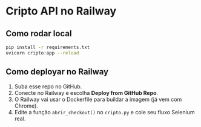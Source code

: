 # Cripto API no Railway

## Como rodar local
```bash
pip install -r requirements.txt
uvicorn cripto:app --reload
```

## Como deployar no Railway
1. Suba esse repo no GitHub.
2. Conecte no Railway e escolha **Deploy from GitHub Repo**.
3. O Railway vai usar o Dockerfile para buildar a imagem (já vem com Chrome).
4. Edite a função `abrir_checkout()` no `cripto.py` e cole seu fluxo Selenium real.
